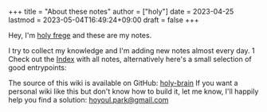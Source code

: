 +++
title = "About these notes"
author = ["holy"]
date = 2023-04-25
lastmod = 2023-05-04T16:49:24+09:00
draft = false
+++

Hey, I'm [holy frege](https://frege2godel.me) and these are my notes.

I try to collect my knowledge and I'm adding new notes almost every day.
1
Check out the [Index](/index) with all notes, alternatively here's a small selection of good entrypoints:

The source of this wiki is available on GitHub: [holy-brain](https://github.com/hoyoul/holy-brain) If
you want a personal wiki like this but don't know how to build it, let
me know, I'll happily help you find a solution: [hoyoul.park@gmail.com](mailto:hoyoul.park@gamil.com)
